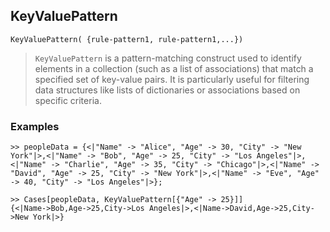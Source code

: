 ## KeyValuePattern

```
KeyValuePattern( {rule-pattern1, rule-pattern1,...})
```

> `KeyValuePattern` is a pattern-matching construct used to identify elements in a collection (such as a list of associations) that match a specified set of key-value pairs. It is particularly useful for filtering data structures like lists of dictionaries or associations based on specific criteria.

### Examples

```
>> peopleData = {<|"Name" -> "Alice", "Age" -> 30, "City" -> "New York"|>,<|"Name" -> "Bob", "Age" -> 25, "City" -> "Los Angeles"|>,<|"Name" -> "Charlie", "Age" -> 35, "City" -> "Chicago"|>,<|"Name" -> "David", "Age" -> 25, "City" -> "New York"|>,<|"Name" -> "Eve", "Age" -> 40, "City" -> "Los Angeles"|>};

>> Cases[peopleData, KeyValuePattern[{"Age" -> 25}]] 
{<|Name->Bob,Age->25,City->Los Angeles|>,<|Name->David,Age->25,City->New York|>}
```
